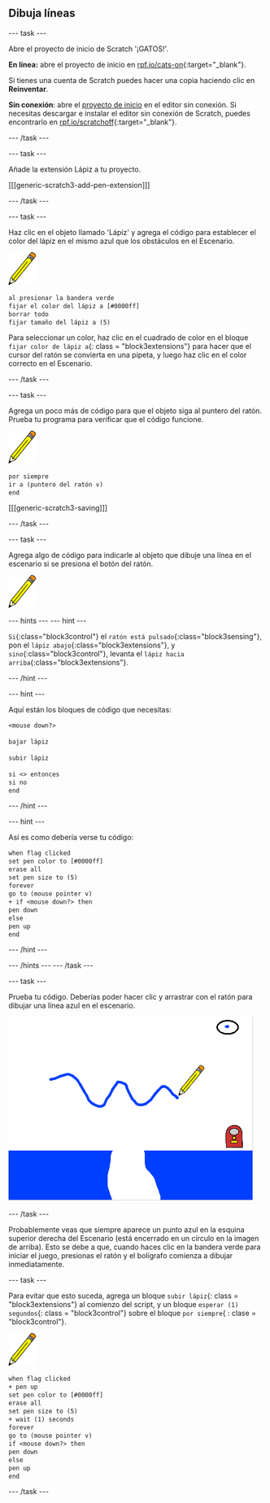 ## Dibuja líneas

\--- task \---

Abre el proyecto de inicio de Scratch '¡GATOS!'.

**En línea:** abre el proyecto de inicio en [rpf.io/cats-on](http://rpf.io/cats-on){:target="_blank"}.

Si tienes una cuenta de Scratch puedes hacer una copia haciendo clic en **Reinventar**.

**Sin conexión**: abre el [proyecto de inicio](http://rpf.io/p/en/cats-go) en el editor sin conexión. Si necesitas descargar e instalar el editor sin conexión de Scratch, puedes encontrarlo en [rpf.io/scratchoff](http://rpf.io/scratchoff){:target="_blank"}.

\--- /task \---

\--- task \---

Añade la extensión Lápiz a tu proyecto.

[[[generic-scratch3-add-pen-extension]]]

\--- /task \---

\--- task \---

Haz clic en el objeto llamado 'Lápiz' y agrega el código para establecer el color del lápiz en el mismo azul que los obstáculos en el Escenario.

![Objeto lápiz](images/pen-sprite.png)

```blocks3
al presionar la bandera verde
fijar el color del lápiz a [#0000ff]
borrar todo
fijar tamaño del lápiz a (5)
```

Para seleccionar un color, haz clic en el cuadrado de color en el bloque `fijar color de lápiz a`{: class = "block3extensions"} para hacer que el cursor del ratón se convierta en una pipeta, y luego haz clic en el color correcto en el Escenario.

\--- /task \---

\--- task \---

Agrega un poco más de código para que el objeto siga al puntero del ratón. Prueba tu programa para verificar que el código funcione.

![Objeto lápiz](images/pen-sprite.png)

```blocks3
por siempre 
ir a (puntero del ratón v)
end
```

[[[generic-scratch3-saving]]]

\--- /task \---

\--- task \---

Agrega algo de código para indicarle al objeto que dibuje una línea en el escenario si se presiona el botón del ratón.

![Objeto lápiz](images/pen-sprite.png)

\--- hints \--- \--- hint \---

`Si`{:class="block3control"} el `ratón está pulsado`{:class="block3sensing"}, pon el `lápiz abajo`{:class="block3extensions"}, y `sino`{:class="block3control"}, levanta el `lápiz hacia arriba`{:class="block3extensions"}.

\--- /hint \---

\--- hint \---

Aquí están los bloques de código que necesitas:

```blocks3
<mouse down?>

bajar lápiz

subir lápiz

si <> entonces
si no
end
```

\--- /hint \---

\--- hint \---

Así es como debería verse tu código:

```blocks3
when flag clicked
set pen color to [#0000ff]
erase all
set pen size to (5)
forever
go to (mouse pointer v)
+ if <mouse down?> then
pen down
else
pen up
end
```

\--- /hint \---

\--- /hints \--- \--- /task \---

\--- task \---

Prueba tu código. Deberías poder hacer clic y arrastrar con el ratón para dibujar una línea azul en el escenario.

![Dibuja una línea](images/draw-a-line.png)

\--- /task \---

Probablemente veas que siempre aparece un punto azul en la esquina superior derecha del Escenario (está encerrado en un círculo en la imagen de arriba). Esto se debe a que, cuando haces clic en la bandera verde para iniciar el juego, presionas el ratón y el bolígrafo comienza a dibujar inmediatamente.

\--- task \---

Para evitar que esto suceda, agrega un bloque `subir lápiz`{: class = "block3extensions"} al comienzo del script, y un bloque `esperar (1) segundos`{: class = "block3control"} sobre el bloque `por siempre`{ : clase = "block3control"}.

![Objeto lápiz](images/pen-sprite.png)

```blocks3
when flag clicked
+ pen up
set pen color to [#0000ff]
erase all
set pen size to (5)
+ wait (1) seconds
forever
go to (mouse pointer v)
if <mouse down?> then
pen down
else
pen up
end
```

\--- /task \---